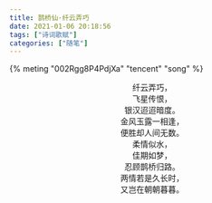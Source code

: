 ```yaml
---
title: 鹊桥仙·纤云弄巧
date: 2021-01-06 20:18:56
tags: ["诗词歌赋"]
categories: ["随笔"]
---
```


{% meting "002Rgg8P4PdjXa" "tencent" "song" %}
</br>

<center>

纤云弄巧，</br>
飞星传恨，</br>
银汉迢迢暗度。</br>
金风玉露一相逢，</br>
便胜却人间无数。</br>
柔情似水，</br>
佳期如梦，</br>
忍顾鹊桥归路。</br>
两情若是久长时，</br>
又岂在朝朝暮暮。

</center>